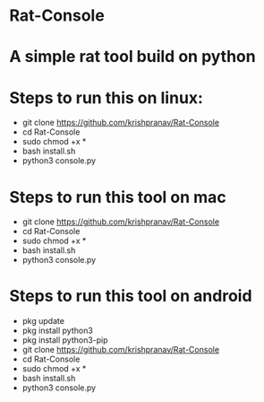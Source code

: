 # Rat-Console
# A simple rat tool build on python

# Steps to run this on linux:
- git clone https://github.com/krishpranav/Rat-Console
- cd Rat-Console
- sudo chmod +x *
- bash install.sh
- python3 console.py 

# Steps to run this tool on mac
- git clone https://github.com/krishpranav/Rat-Console
- cd Rat-Console
- sudo chmod +x *
- bash install.sh
- python3 console.py

# Steps to run this tool on android
- pkg update
- pkg install python3
- pkg install python3-pip
- git clone https://github.com/krishpranav/Rat-Console
- cd Rat-Console
- sudo chmod +x *
- bash install.sh
- python3 console.py